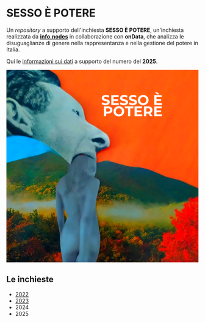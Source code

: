# SESSO È POTERE

Un *repository* a supporto dell'inchiesta **SESSO È POTERE**, un'inchiesta realizzata da [**info.nodes**](https://www.infonodes.org/) in collaborazione con **onData**, che analizza le disuguaglianze di genere nella rappresentanza e nella gestione del potere in Italia.

Qui le [informazioni sui dati](dati/2025/README.md) a supporto del numero del **2025**.

![](immagini/sesso_e_potere_2025_squared.png)

## Le inchieste

- [2022](https://www.infonodes.org/sessoepotere22)
- [2023](https://infonodes.org/sesso-%C3%A8-potere#&gid=1908836886&pid=1)
- 2024
- 2025
